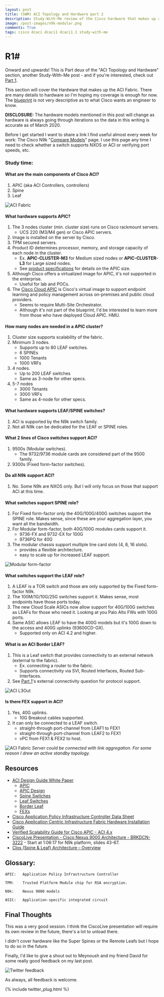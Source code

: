 ```yaml
---
layout: post
title: (SWM) ACI Topology and Hardware part 2
description: Study-With-Me review of the Cisco hardware that makes up an ACI fabric. 300-620 DCACI Exam.
image: /post-images/n9k-modular.png
comments: True
tags: cisco dcaci dcaci1 dcaci1.1 study-with-me 
---
```

# R1# 

Onward and upwards! This is Part deux of the "ACI Topology and Hardware" section, another Study-With-Me post - and if you're interested, check out [Part 1](https://blog.readyrouterone.com/2020/03/11/dcaci-sec1.1-pt1/). 

This section will cover the Hardware that makes up the ACI Fabric. There are many details to hardware so I'm hoping my coverage is enough for now. The [blueprint](https://docs.google.com/spreadsheets/d/1MzZJd29mLs6bqZKl-sLRQhsa-ykYdKSBcBFBQ9C8B-0/edit?usp=sharing) is not very descriptive as to what Cisco wants an engineer to know.

**DISCLOSURE:** The hardware models mentioned in this post will change as hardware is always going through iterations so the data in this writing is accurate as of March 2020.

Before I get started I want to share a link I find useful almost every week for work: The Cisco N9k "[Compare Models](https://www.cisco.com/c/en/us/products/switches/nexus-9000-series-switches/models-comparison.html)" page. I use this page any time I need to check whether a switch supports NXOS or ACI or verifying port speeds, etc.

### Study time: 

#### What are the main components of Cisco ACI?
1. APIC (aka ACI Controllers, controllers)
2. Spine
3. Leaf

![ACI Fabric](/post-images/aci_controllers.jpg)

#### What hardware supports APIC?
1. The 3 nodes cluster (min. cluster size) runs on Cisco rackmount servers.
   * UCS 220 (M3/M4 gen) or Cisco APIC servers.
2. Image is installed on the server by Cisco.
3. TPM secured servers.
4. Product ID determines processor, memory, and storage capacity of each node in the cluster.
   * Ex. **APIC-CLUSTER-M3** for Medium sized nodes or **APIC-CLUSTER-L3** for Large sized nodes.
   * See [product specifications](https://www.cisco.com/c/en/us/products/collateral/cloud-systems-management/application-policy-infrastructure-controller-apic/datasheet-c78-739715.html#APICapplianceproductspecifications) for details on the APIC size.
5. Although Cisco offers a virtualized image for APIC, it's not supported in the enterprise.
   * Useful for lab and POCs.
6. The [Cisco Cloud APIC](https://www.cisco.com/c/dam/en/us/solutions/collateral/data-center-virtualization/application-centric-infrastructure/solution-overview-c22-741802.pdf) is Cisco's virtual image to support endpoint learning and policy management across on-premises and public cloud providers.
   * Seems to require Multi-Site Orchestrator.
   * Although it's not part of the blueprint, I'd be interested to learn more from those who have deployed Cloud APIC. HMU.

#### How many nodes are needed in a APIC cluster?
1. Cluster size supports scalability of the fabric.
2. Minimum 3 nodes.
   * Supports up to 80 LEAF switches.
   * 6 SPINEs
   * 1000 Tenants
   * 1000 VRFs
3. 4 nodes.
   * Up to 200 LEAF switches
   * Same as 3-node for other specs.
4. 5-7 nodes
   * 3000 Tenants
   * 3000 VRFs
   * Same as 4-node for other specs.

#### What hardware supports LEAF/SPINE switches?
1. ACI is supported by the N9k switch family.
2. Not all N9k can be dedicated for the LEAF or SPINE roles.

#### What 2 lines of Cisco switches support ACI?
1. 9500s (Modular switches).
   * The 9732/9736 module cards are considered part of the 9500 family. 
2. 9300s (Fixed form-factor switches).

#### Do all N9k support ACI?
1. No. Some N9k are NXOS only. But I will only focus on those that support ACI at this time.

#### What switches support SPINE role?
1. For Fixed form-factor only the 40G/100G/400G switches support the SPINE role. Makes sense, since these are your aggregation layer, you want all the bandwidth.
2. For Modular form-factor, both 40G/100G modules cards support it.
   * 9736-FX and 9732-EX for 100G
   * 9736PQ for 40G
3. The modular chassis support multiple line card slots (4, 8, 16 slots).
   * provides a flexible architecture.
   * easy to scale up for increased LEAF support.

![Modular form-factor](/post-images/modular-form-factor.png)


#### What switches support the LEAF role? 
1. A LEAF is a TOR switch and those are only supported by the Fixed form-factor N9k.
2. The 100M/1G/10G/25G switches support it. Makes sense, most endpoints have those ports today.
3. The new Cloud Scale ASICs now allow support for 40G/100G switches as LEAFs for those who need it. Looking at you Palo Alto FWs with 100G ports.
4. Same ASIC allows LEAF to have the 400G models but it's 100G down to the access and 400G uplinks (93600CD-GX).
   * Supported only on ACI 4.2 and higher.


#### What is an ACI Border LEAF?
1. This is a Leaf switch that provides connectivity to an external network (external to the fabric).
   * Ex. connecting a router to the fabric.
   * Supports connectivity via SVI, Routed Interfaces, Routed Sub-Interfaces.
2. See [Part 1](https://blog.readyrouterone.com/2020/03/11/dcaci-sec1.1-pt1/#can-aci-connect-to-network-devices-external-to-the-fabric)'s external connectivity question for protocol support.


![ACI L3Out](/post-images/aci_l3out.jpg)

#### Is there FEX support in ACI?
1. Yes, 40G uplinks.
   * 10G Breakout cables supported.
2. It can only be connected to a LEAF switch.
   * straight-through port-channel from LEAF1 to FEX1
   * straight-through port-channel from LEAF2 to FEX1
   * vPC from FEX1 & FEX2 to host.

![ACI Fabric](/post-images/aci_fex.jpg)
*Server could be connected with link aggregation. For some reason I drew an active standby topology.*


## Resources
* [ACI Design Guide White Paper](https://www.cisco.com/c/en/us/solutions/collateral/data-center-virtualization/application-centric-infrastructure/white-paper-c11-737909.html#)
  * [APIC](https://www.cisco.com/c/en/us/solutions/collateral/data-center-virtualization/application-centric-infrastructure/white-paper-c11-737909.html#_Toc6452857)
  * [APIC Design](https://www.cisco.com/c/en/us/solutions/collateral/data-center-virtualization/application-centric-infrastructure/white-paper-c11-737909.html#_Toc6452893)
  * [Spine Switches](https://www.cisco.com/c/en/us/solutions/collateral/data-center-virtualization/application-centric-infrastructure/white-paper-c11-737909.html#_Toc6452856)
  * [Leaf Switches](https://www.cisco.com/c/en/us/solutions/collateral/data-center-virtualization/application-centric-infrastructure/white-paper-c11-737909.html#_Toc6452855)
  * [Border Leaf](https://www.cisco.com/c/en/us/solutions/collateral/data-center-virtualization/application-centric-infrastructure/white-paper-c11-737909.html#_Toc6453008)
  * [FEXs](https://www.cisco.com/c/en/us/solutions/collateral/data-center-virtualization/application-centric-infrastructure/white-paper-c11-737909.html#_Toc6452862)
* [Cisco Application Policy Infrastructure Controller Data Sheet](https://www.cisco.com/c/en/us/products/collateral/cloud-systems-management/application-policy-infrastructure-controller-apic/datasheet-c78-739715.html)
* [Cisco Application Centric Infrastructure Fabric Hardware Installation Guide](https://www.cisco.com/c/en/us/td/docs/switches/datacenter/nexus9000/hw/aci_hig/guide/b_aci_hardware_install_guide/b_aci_hardware_install_guide_chapter_01.html)
* [Verified Scalability Guide for Cisco APIC - ACI 4.x](https://www.cisco.com/c/en/us/td/docs/switches/datacenter/aci/apic/sw/4-x/verified-scalability/Cisco-ACI-Verified-Scalability-Guide-402.html)
* [CiscoLive Presentation - Cisco Nexus 9000 Architecture - BRKDCN-3222](https://www.ciscolive.com/global/on-demand-library.html?search=9000&search.event=ciscoliveemea2020&search.event=ciscolivelatam2019&search.event=ciscoliveus2019&search.event=ciscoliveanz2019&search.event=ciscoliveemea2019#/session/1564527375701001cNU6) - Start at 1:06:17 for N9k platform, slides 43-67.
* [Clos (Spine & Leaf) Architecture – Overview](http://www.netdesignarena.com/index.php/2018/11/05/clos-spine-leaf-architecture-overview/)

## Glossary: 
    APIC:   Application Policy Infrastructure Controller

    TPM:    Trusted Platform Module chip for RSA encryption.

    N9k:    Nexus 9000 models

    ASIC:   Application-specific integrated circuit 

## Final Thoughts
This was a very good session. I think the CiscoLive presentation will require its own review in the future, there's a lot to unload there.

I didn't cover hardware like the Super Spines or the Remote Leafs but I hope to do so in the future.

Finally, I'd like to give a shout out to Meynoush and my friend David for some really good feedback on my last post.

![Twitter feedback](/post-images/twitter-feedback1.png)


As always, all feedback is welcome.


{% include twitter_plug.html %}
